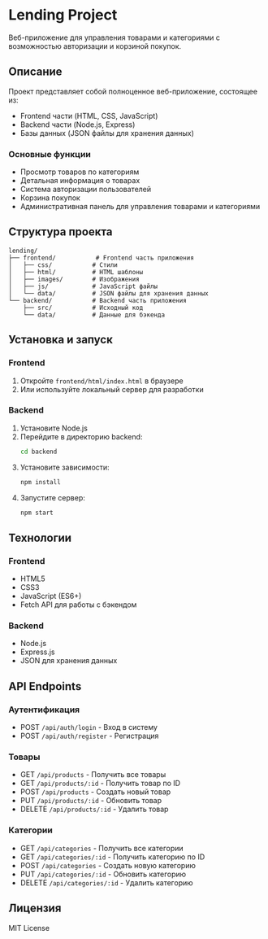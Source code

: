 # Lending Project

Веб-приложение для управления товарами и категориями с возможностью авторизации и корзиной покупок.

## Описание

Проект представляет собой полноценное веб-приложение, состоящее из:
- Frontend части (HTML, CSS, JavaScript)
- Backend части (Node.js, Express)
- Базы данных (JSON файлы для хранения данных)

### Основные функции
- Просмотр товаров по категориям
- Детальная информация о товарах
- Система авторизации пользователей
- Корзина покупок
- Административная панель для управления товарами и категориями

## Структура проекта

```
lending/
├── frontend/           # Frontend часть приложения
│   ├── css/           # Стили
│   ├── html/          # HTML шаблоны
│   ├── images/        # Изображения
│   ├── js/            # JavaScript файлы
│   └── data/          # JSON файлы для хранения данных
└── backend/           # Backend часть приложения
    ├── src/           # Исходный код
    └── data/          # Данные для бэкенда
```

## Установка и запуск

### Frontend
1. Откройте `frontend/html/index.html` в браузере
2. Или используйте локальный сервер для разработки

### Backend
1. Установите Node.js
2. Перейдите в директорию backend:
   ```bash
   cd backend
   ```
3. Установите зависимости:
   ```bash
   npm install
   ```
4. Запустите сервер:
   ```bash
   npm start
   ```

## Технологии

### Frontend
- HTML5
- CSS3
- JavaScript (ES6+)
- Fetch API для работы с бэкендом

### Backend
- Node.js
- Express.js
- JSON для хранения данных

## API Endpoints

### Аутентификация
- POST `/api/auth/login` - Вход в систему
- POST `/api/auth/register` - Регистрация

### Товары
- GET `/api/products` - Получить все товары
- GET `/api/products/:id` - Получить товар по ID
- POST `/api/products` - Создать новый товар
- PUT `/api/products/:id` - Обновить товар
- DELETE `/api/products/:id` - Удалить товар

### Категории
- GET `/api/categories` - Получить все категории
- GET `/api/categories/:id` - Получить категорию по ID
- POST `/api/categories` - Создать новую категорию
- PUT `/api/categories/:id` - Обновить категорию
- DELETE `/api/categories/:id` - Удалить категорию

## Лицензия

MIT License